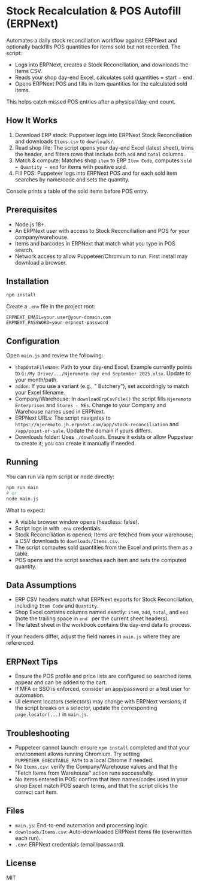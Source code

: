 # Stock Recalculation & POS Autofill (ERPNext)

Automates a daily stock reconciliation workflow against ERPNext and optionally backfills POS quantities for items sold but not recorded. The script:

- Logs into ERPNext, creates a Stock Reconciliation, and downloads the Items CSV.
- Reads your shop day-end Excel, calculates sold quantities = start − end.
- Opens ERPNext POS and fills in item quantities for the calculated sold items.

This helps catch missed POS entries after a physical/day-end count.

## How It Works

1. Download ERP stock: Puppeteer logs into ERPNext Stock Reconciliation and downloads `Items.csv` to `downloads/`.
2. Read shop file: The script opens your day-end Excel (latest sheet), trims the header, and filters rows that include both `add` and `total` columns.
3. Match & compute: Matches shop `item` to ERP `Item Code`, computes `sold = Quantity − end` for items with positive sold.
4. Fill POS: Puppeteer logs into ERPNext POS and for each sold item searches by name/code and sets the quantity.

Console prints a table of the sold items before POS entry.

## Prerequisites

- Node.js 18+.
- An ERPNext user with access to Stock Reconciliation and POS for your company/warehouse.
- Items and barcodes in ERPNext that match what you type in POS search.
- Network access to allow Puppeteer/Chromium to run. First install may download a browser.

## Installation

```bash
npm install
```

Create a `.env` file in the project root:

```
ERPNEXT_EMAIL=your.user@your-domain.com
ERPNEXT_PASSWORD=your-erpnext-password
```

## Configuration

Open `main.js` and review the following:

- `shopDataFileName`: Path to your day-end Excel. Example currently points to `G:/My Drive/.../Njeremoto day end September 2025.xlsx`. Update to your month/path.
- `addon`: If you use a variant (e.g., " Butchery"), set accordingly to match your Excel filename.
- Company/Warehouse: In `downloadErpCsvFile()` the script fills `Njeremoto Enterprises` and `Stores - NEs`. Change to your Company and Warehouse names used in ERPNext.
- ERPNext URLs: The script navigates to `https://njeremoto.jh.erpnext.com/app/stock-reconciliation` and `/app/point-of-sale`. Update the domain if yours differs.
- Downloads folder: Uses `./downloads`. Ensure it exists or allow Puppeteer to create it; you can create it manually if needed.

## Running

You can run via npm script or node directly:

```powershell
npm run main
# or
node main.js
```

What to expect:

- A visible browser window opens (headless: false).
- Script logs in with `.env` credentials.
- Stock Reconciliation is opened; Items are fetched from your warehouse; a CSV downloads to `downloads/Items.csv`.
- The script computes sold quantities from the Excel and prints them as a table.
- POS opens and the script searches each item and sets the computed quantity.

## Data Assumptions

- ERP CSV headers match what ERPNext exports for Stock Reconciliation, including `Item Code` and `Quantity`.
- Shop Excel contains columns named exactly: `item`, `add`, `total`, and `end ` (note the trailing space in `end ` per the current sheet headers).
- The latest sheet in the workbook contains the day-end data to process.

If your headers differ, adjust the field names in `main.js` where they are referenced.

## ERPNext Tips

- Ensure the POS profile and price lists are configured so searched items appear and can be added to the cart.
- If MFA or SSO is enforced, consider an app/password or a test user for automation.
- UI element locators (selectors) may change with ERPNext versions; if the script breaks on a selector, update the corresponding `page.locator(...)` in `main.js`.

## Troubleshooting

- Puppeteer cannot launch: ensure `npm install` completed and that your environment allows running Chromium. Try setting `PUPPETEER_EXECUTABLE_PATH` to a local Chrome if needed.
- No `Items.csv`: verify the Company/Warehouse values and that the "Fetch Items from Warehouse" action runs successfully.
- No items entered in POS: confirm that item names/codes used in your shop Excel match POS search terms, and that the script clicks the correct cart item.

## Files

- `main.js`: End-to-end automation and processing logic.
- `downloads/Items.csv`: Auto-downloaded ERPNext items file (overwritten each run).
- `.env`: ERPNext credentials (email/password).

## License

MIT
